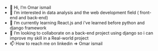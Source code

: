 - 👋 Hi, I’m Omar ismail
- 👀 I’m interested in data analysis and the web development field ( front-end and back-end)
- 🌱 I’m currently learning React.js and i've learned before python and django framework 
- 💞️ I’m looking to collaborate on a back-end project using django so i can improve my skill in a Real-world project
- 📫 How to reach me on linkedin => Omar ismail

<!---
omarismail02/omarismail02 is a ✨ special ✨ repository because its `README.md` (this file) appears on your GitHub profile.
You can click the Preview link to take a look at your changes.
--->
